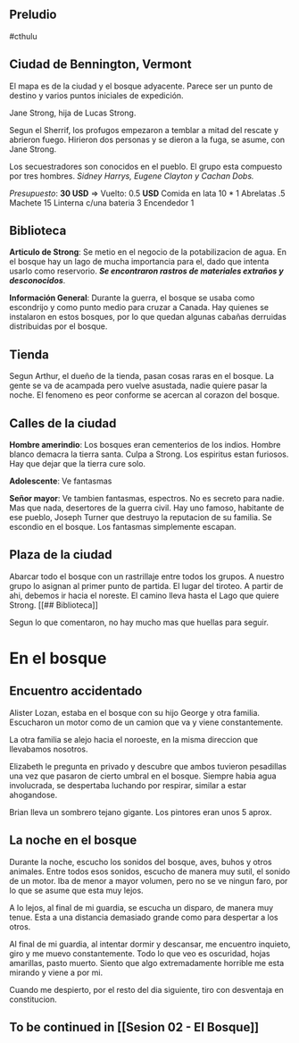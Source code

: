 ## Preludio
#cthulu
## Ciudad de Bennington, Vermont
El mapa es de la ciudad y el bosque adyacente. Parece ser un punto de destino y varios puntos iniciales de expedición.

Jane Strong, hija de Lucas Strong.

Segun el Sherrif, los profugos empezaron a temblar a mitad del rescate y abrieron fuego. Hirieron dos personas y se dieron a la fuga, se asume, con Jane Strong.

Los secuestradores son conocidos en el pueblo. El grupo esta compuesto por tres hombres. *Sidney Harrys, Eugene Clayton y Cachan Dobs.*

*Presupuesto*: **30 USD** => Vuelto: 0.5 **USD**
Comida en lata 10 * 1
Abrelatas .5
Machete 15
Linterna c/una bateria 3
Encendedor 1

## Biblioteca
**Articulo de Strong**: Se metio en el negocio de la potabilizacion de agua. En el bosque hay un lago de mucha importancia para el, dado que intenta usarlo como reservorio. ***Se encontraron rastros de materiales extraños y desconocidos***.

**Información General**: Durante la guerra, el bosque se usaba como escondrijo y como punto medio para cruzar a Canada. Hay quienes se instalaron en estos bosques, por lo que quedan algunas cabañas derruidas distribuidas por el bosque.


## Tienda
Segun Arthur, el dueño de la tienda, pasan cosas raras en el bosque. La gente se va de acampada pero vuelve asustada, nadie quiere pasar la noche. El fenomeno es peor conforme se acercan al corazon del bosque.


## Calles de la ciudad
**Hombre amerindio**: Los bosques eran cementerios de los indios. Hombre blanco demacra la tierra santa. Culpa a Strong. Los espiritus estan furiosos. Hay que dejar que la tierra cure solo.

**Adolescente**: Ve fantasmas

**Señor mayor**: Ve tambien fantasmas, espectros. No es secreto para nadie. Mas que nada, desertores de la guerra civil. Hay uno famoso, habitante de ese pueblo, Joseph Turner que destruyo la reputacion de su familia. Se escondio en el bosque. Los fantasmas simplemente escapan.


## Plaza de la ciudad
Abarcar todo el bosque con un rastrillaje entre todos los grupos. A nuestro grupo lo asignan al primer punto de partida. El lugar del tiroteo. A partir de ahi, debemos ir hacia el noreste. El camino lleva hasta el Lago que quiere Strong. [[## Biblioteca]]

Segun lo que comentaron, no hay mucho mas que huellas para seguir. 


# En el bosque
## Encuentro accidentado
Alister Lozan, estaba en el bosque con su hijo George y otra familia. Escucharon un motor como de un camion que va y viene constantemente.

La otra familia se alejo hacia el noroeste, en la misma direccion que llevabamos nosotros. 

Elizabeth le pregunta en privado y descubre que ambos tuvieron pesadillas una vez que pasaron de cierto umbral en el bosque. 
Siempre habia agua involucrada, se despertaba luchando por respirar, similar a estar ahogandose.

Brian lleva un sombrero tejano gigante. Los pintores eran unos 5 aprox. 

## La noche en el bosque
Durante la noche, escucho los sonidos del bosque, aves, buhos y otros animales. Entre todos esos sonidos, escucho de manera muy sutil, el sonido de un motor. Iba de menor a mayor volumen, pero no se ve ningun faro, por lo que se asume que esta muy lejos.

A lo lejos, al final de mi guardia, se escucha un disparo, de manera muy tenue. Esta a una distancia demasiado grande como para despertar a los otros. 

Al final de mi guardia, al intentar dormir y descansar, me encuentro inquieto, giro y me muevo constantemente. Todo lo que veo es oscuridad, hojas amarillas, pasto muerto. Siento que algo extremadamente horrible me esta mirando y viene a por mi.

Cuando me despierto, por el resto del dia siguiente, tiro con desventaja en constitucion. 

## To be continued in [[Sesion 02 - El Bosque]]
